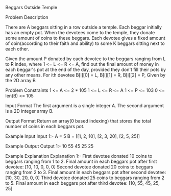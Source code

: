Beggars Outside Temple

Problem Description

There are A beggars sitting in a row outside a temple. Each beggar initially has an empty pot. When the devotees come to the temple, they donate some amount of coins to these beggars. Each devotee gives a fixed amount of coin(according to their faith and ability) to some K beggars sitting next to each other.

Given the amount P donated by each devotee to the beggars ranging from L to R index, where 1 <= L <= R <= A, find out the final amount of money in each beggar's pot at the end of the day, provided they don't fill their pots by any other means.
For ith devotee B[i][0] = L, B[i][1] = R, B[i][2] = P, Given by the 2D array B


Problem Constraints
1 <= A <= 2 * 105
1 <= L <= R <= A
1 <= P <= 103
0 <= len(B) <= 105


Input Format
The first argument is a single integer A.
The second argument is a 2D integer array B.


Output Format
Return an array(0 based indexing) that stores the total number of coins in each beggars pot.


Example Input
Input 1:-
A = 5
B = [[1, 2, 10], [2, 3, 20], [2, 5, 25]]


Example Output
Output 1:-
10 55 45 25 25


Example Explanation
Explanation 1:-
First devotee donated 10 coins to beggars ranging from 1 to 2. Final amount in each beggars pot after first devotee: [10, 10, 0, 0, 0]
Second devotee donated 20 coins to beggars ranging from 2 to 3. Final amount in each beggars pot after second devotee: [10, 30, 20, 0, 0]
Third devotee donated 25 coins to beggars ranging from 2 to 5. Final amount in each beggars pot after third devotee: [10, 55, 45, 25, 25]
